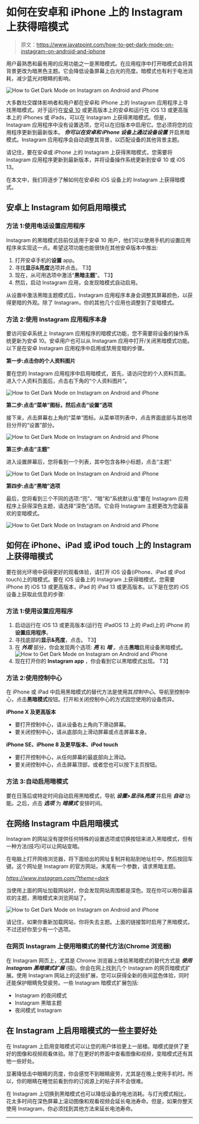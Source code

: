 # 如何在安卓和 iPhone 上的 Instagram 上获得暗模式

> 原文：<https://www.javatpoint.com/how-to-get-dark-mode-on-instagram-on-android-and-iphone>

用户最熟悉和最有用的应用功能之一是黑暗模式。在应用程序中打开暗模式会将其背景更改为暗黑色主题。它会降低设备屏幕上白光的亮度。暗模式也有利于电池消耗，减少蓝光对眼睛的影响。

![How to Get Dark Mode on Instagram on Android and iPhone](img/87e7014cb68e3cdf0c48c14d4e35ad69.png)

大多数社交媒体影响者和用户都在安卓和 iPhone 上的 Instagram 应用程序上寻找黑暗模式。对于运行在[安卓 10](https://www.javatpoint.com/android-10) 或更高版本上的安卓和运行在 iOS 13 或更高版本上的 iPhones 或 iPads，可以在 Instagram 上获得黑暗模式。但是，Instagram 应用程序中没有设置选项，您可以在旧版本中启用它。您必须将您的应用程序更新到最新版本。 ***你可以在安卓和 iPhone 设备上通过设备设置*** 开启黑暗模式。Instagram 应用程序会自动调整其背景，以匹配设备的其他背景主题。

请记住，要在安卓或 iPhone 上的 Instagram 上获得黑暗模式，您需要将 Instagram 应用程序更新到最新版本，并将设备操作系统更新到安卓 10 或 iOS 13。

在本文中，我们将逐步了解如何在安卓和 iOS 设备上的 Instagram 上获得暗模式。

## 安卓上 Instagram 如何启用暗模式

### 方法 1:使用电话设置应用程序

Instagram 的黑暗模式目前仅适用于安卓 10 用户，他们可以使用手机的设置应用程序来实现这一点。希望这项功能也能很快在其他安卓版本中推出:

1.  打开安卓手机的**设置** app。
2.  寻找**显示&亮度**选项并点击。
    T3】
3.  现在，从可用选项中激活“**黑暗主题**”。
    T3】
4.  然后，启动 Instagram 应用，会发现暗模式自动启用。

从设置中激活黑暗主题模式后，Instagram 应用程序本身会调整其屏幕颜色，以获得更暗的外观。除了 Instagram，你的其他几个应用也调整到了变暗模式。

### 方法 2:使用 Instagram 应用程序本身

要访问安卓系统上 Instagram 应用程序的暗模式功能，您不需要将设备的操作系统更新为安卓 10。安卓用户也可以从 Instagram 应用中打开/关闭黑暗模式功能。以下是在安卓 Instagram 应用程序中启用或禁用变暗的步骤。

**第一步:点击你的个人资料图片**

要在您的 Instagram 应用程序中启用暗模式，首先，请访问您的个人资料页面。进入个人资料页面后，点击右下角的“个人资料图片”。

![How to Get Dark Mode on Instagram on Android and iPhone](img/5366efbd7fe2f4141fba14c743d131fe.png)

**第二步:点击“菜单”图标，然后点击“设置”选项**

接下来，点击屏幕右上角的“菜单”图标。从菜单项列表中，点击界面底部与其他项目分开的“设置”部分。

![How to Get Dark Mode on Instagram on Android and iPhone](img/7f5e5c81a93d5c80604f63be0ff52ff3.png)

**第三步:点击“主题”**

进入设置屏幕后，您将看到一个列表，其中包含各种小标题，点击“主题”

![How to Get Dark Mode on Instagram on Android and iPhone](img/40e8ad7cba51c246efb396f89576b8d0.png)

**第四步:点击“黑暗”选项**

最后，您将看到三个不同的选项:“亮”、“暗”和“系统默认值”要在 Instagram 应用程序上获得深色主题，请选择“深色”选项。它会将 Instagram 主题更改为您最喜欢的变暗模式。

![How to Get Dark Mode on Instagram on Android and iPhone](img/b75677880396bd41f361f7748307856e.png)

## 如何在 iPhone、iPad 或 iPod touch 上的 Instagram 上获得暗模式

要在弱光环境中获得更好的观看体验，请打开 iOS 设备(iPhone、iPad 或 iPod touch)上的暗模式。要在 iOS 设备上的 Instagram 上获得暗模式，您需要 iPhone 的 iOS 13 或更高版本，iPad 的 iPad 13 或更高版本。以下是在您的 iOS 设备上获取此信息的步骤:

### 方法 1:使用设置应用程序

1.  启动运行在 iOS 13 或更高版本(运行在 iPadOS 13 上的 iPad)上的 iPhone 的**设置应用程序**。
2.  寻找底部的**显示&亮度**，点击。
    T3】
3.  在 ***外观*** 部分，你会发现两个选项: ***亮*** 和 ***暗*** 。点击**黑暗**启用设备黑暗模式。
    ![How to Get Dark Mode on Instagram on Android and iPhone](img/9442c068dbec62e49c07a945487d0962.png)
4.  现在打开你的 **Instagram app** ，你会看到它以黑暗模式出现。
    T3】

### 方法 2:使用控制中心

在 iPhone 或 iPad 中启用黑暗模式的替代方法是使用其*控制中心*。导航至控制中心，点击**黑暗模式**按钮。打开和关闭控制中心的方式因您使用的设备而异。

**iPhone X 及更高版本**

*   要打开控制中心，请从设备右上角向下滑动屏幕。
*   要关闭控制中心，请从底部向上滑动屏幕或点击屏幕本身。

**iPhone SE、iPhone 8 及更早版本、iPod touch**

*   要打开控制中心，从任何屏幕的最底部向上滑动。
*   要关闭控制中心，点击屏幕顶部，或者您也可以按下主页按钮。

### 方法 3:自动启用暗模式

要在日落后或特定时间自动启用黑暗模式，导航 ***设置>显示&亮度*** 并启用 ***自动*** 功能。之后，点击 ***选项*** 为 ***暗模式*** 安排时间。

## 在网络 Instagram 中启用暗模式

Instagram 的网站没有提供任何特殊的设置选项或切换按钮来进入黑暗模式，但有一种方法(技巧)可以让网站变暗。

在电脑上打开网络浏览器，将下面给出的网址复制并粘贴到地址栏中，然后按回车键。这个网址是 Instagram 的官方网站，末尾有一个参数，请求黑暗主题。

*https://www.instagram.com/?theme=dark*

当使用上面的网址加载网站时，你会发现网站周围都是深色。现在你可以用你最喜欢的主题，黑暗模式来浏览网站了。

![How to Get Dark Mode on Instagram on Android and iPhone](img/203d20e078eedda8ec2d3a0e407fe6b4.png)

请记住，如果你重新加载网站，你将失去主题。上面的链接暂时启用了黑暗模式，不过还好你至少有一个选项。

### 在网页 Instagram 上使用暗模式的替代方法(Chrome 浏览器)

在 Instagram 网页上，尤其是 Chrome 浏览器上体验黑暗模式的替代方式是 ***使用 Instagram 黑暗模式扩展*** (插)。你会在网上找到几个 Instagram 的网页暗模式扩展。使用 Instagram 网站上的这些扩展，您可以获得全新的夜间蓝色体验，同时还能保护眼睛免受疲劳。一些 Instagram 暗模式扩展包括:

*   Instagram 的夜间模式
*   Instagram 黑暗主题
*   夜间模式 Instagram

## 在 Instagram 上启用暗模式的一些主要好处

在 Instagram 上启用变暗模式可以让您的用户体验更上一层楼。暗模式提供了更好的图像和视频观看体验。除了在更好的界面中查看图像和视频，变暗模式还有其他一些好处。

显著降低击中眼睛的亮度，你会感觉不到眼睛疲劳，尤其是在晚上使用手机时。所以，你的眼睛在睡觉前看到你的订阅源上的帖子并不会很难。

在 Instagram 上切换到黑暗模式也可以降低设备的电池消耗。与灯光模式相比，花太多时间在深色屏幕上滚动图像和观看视频会延长电池寿命。但是，如果你整天使用 Instagram，你必须找到其他方法来延长电池寿命。

* * *